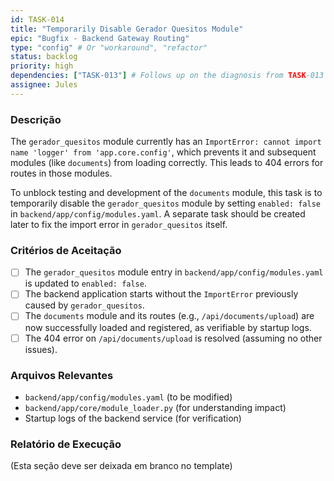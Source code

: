 ```yaml
---
id: TASK-014
title: "Temporarily Disable Gerador Quesitos Module"
epic: "Bugfix - Backend Gateway Routing"
type: "config" # Or "workaround", "refactor"
status: backlog
priority: high
dependencies: ["TASK-013"] # Follows up on the diagnosis from TASK-013
assignee: Jules
---
```


### Descrição

The `gerador_quesitos` module currently has an `ImportError: cannot import name 'logger' from 'app.core.config'`, which prevents it and subsequent modules (like `documents`) from loading correctly. This leads to 404 errors for routes in those modules.

To unblock testing and development of the `documents` module, this task is to temporarily disable the `gerador_quesitos` module by setting `enabled: false` in `backend/app/config/modules.yaml`. A separate task should be created later to fix the import error in `gerador_quesitos` itself.

### Critérios de Aceitação

- [ ] The `gerador_quesitos` module entry in `backend/app/config/modules.yaml` is updated to `enabled: false`.
- [ ] The backend application starts without the `ImportError` previously caused by `gerador_quesitos`.
- [ ] The `documents` module and its routes (e.g., `/api/documents/upload`) are now successfully loaded and registered, as verifiable by startup logs.
- [ ] The 404 error on `/api/documents/upload` is resolved (assuming no other issues).

### Arquivos Relevantes

* `backend/app/config/modules.yaml` (to be modified)
* `backend/app/core/module_loader.py` (for understanding impact)
* Startup logs of the backend service (for verification)

### Relatório de Execução

(Esta seção deve ser deixada em branco no template)
